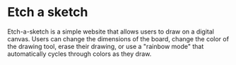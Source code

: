 # Etch a sketch

Etch-a-sketch is a simple website that allows users to draw on a digital canvas. Users can change the dimensions of the board, change the color of the drawing tool, erase their drawing, or use a "rainbow mode" that automatically cycles through colors as they draw.

